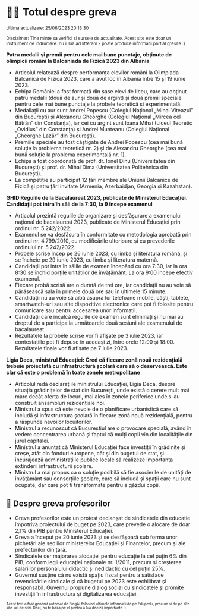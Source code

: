 # 👩‍🏫 Totul despre greva
<sub>Ultima actualizare: 25/06/2023 20:13:30</sub>

<sub>Disclaimer: Tine minte sa verifici si sursele de actualitate. Acest site este doar un instrument de indrumare: nu il lua ad litteram - poate produce informatii partial gresite :)</sub>

**Patru medalii și premii pentru cele mai bune punctaje, obținute de olimpicii români la Balcaniada de Fizică 2023 din Albania**
- Articolul relatează despre performanța elevilor români la Olimpiada Balcanică de Fizică 2023, care a avut loc în Albania între 15 și 19 iunie 2023.
- Echipa României a fost formată din șase elevi de liceu, care au obținut patru medalii (două de aur și două de argint) și două premii speciale pentru cele mai bune punctaje la probele teoretică și experimentală.
- Medaliații cu aur sunt Andrei Popescu (Colegiul Național „Mihai Viteazul” din București) și Alexandru Gheorghe (Colegiul Național „Mircea cel Bătrân” din Constanța), iar cei cu argint sunt Ioana Mihai (Liceul Teoretic „Ovidius” din Constanța) și Andrei Munteanu (Colegiul Național „Gheorghe Lazăr” din București).
- Premiile speciale au fost câștigate de Andrei Popescu (cea mai bună soluție la problema teoretică nr. 2) și de Alexandru Gheorghe (cea mai bună soluție la problema experimentală nr. 1).
- Echipa a fost coordonată de prof. dr. Ionel Dinu (Universitatea din București) și prof. dr. Mihai Dima (Universitatea Politehnica din București).
- La competiție au participat 12 țări membre ale Uniunii Balcanice de Fizică și patru țări invitate (Armenia, Azerbaidjan, Georgia și Kazahstan).

**GHID Regulile de la Bacalaureat 2023, publicate de Ministerul Educației. Candidații pot intra în săli de la 7:30, la 9 începe examenul**
- Articolul prezintă regulile de organizare și desfășurare a examenului național de bacalaureat 2023, publicate de Ministerul Educației prin ordinul nr. 5.242/2022.
- Examenul se va desfășura în conformitate cu metodologia aprobată prin ordinul nr. 4.799/2010, cu modificările ulterioare și cu prevederile ordinului nr. 5.242/2022.
- Probele scrise încep pe 26 iunie 2023, cu limba și literatura română, și se încheie pe 29 iunie 2023, cu limba și literatura maternă.
- Candidații pot intra în sălile de examen începând cu ora 7:30, iar la ora 8:30 se închid porțile unităților de învățământ. La ora 9:00 începe efectiv examenul.
- Fiecare probă scrisă are o durată de trei ore, iar candidații nu au voie să părăsească sala în primele două ore sau în ultimele 15 minute.
- Candidații nu au voie să aibă asupra lor telefoane mobile, căști, tablete, smartwatch-uri sau alte dispozitive electronice care pot fi folosite pentru comunicare sau pentru accesarea unor informații.
- Candidații care încalcă regulile de examen sunt eliminați și nu mai au dreptul de a participa la următoarele două sesiuni ale examenului de bacalaureat.
- Rezultatele la probele scrise vor fi afișate pe 3 iulie 2023, iar contestațiile pot fi depuse în aceeași zi, între orele 12:00 și 18:00. Rezultatele finale vor fi afișate pe 7 iulie 2023.

**Ligia Deca, ministrul Educației: Cred că fiecare zonă nouă rezidențială trebuie proiectată cu infrastructură școlară care să o deservească. Este clar că este o problemă în toate zonele metropolitane**
- Articolul redă declarațiile ministrului Educației, Ligia Deca, despre situația grădinițelor de stat din București, unde există o cerere mult mai mare decât oferta de locuri, mai ales în zonele periferice unde s-au construit ansambluri rezidențiale noi.
- Ministrul a spus că este nevoie de o planificare urbanistică care să includă și infrastructura școlară în fiecare zonă nouă rezidențială, pentru a răspunde nevoilor locuitorilor.
- Ministrul a recunoscut că Bucureștiul are o provocare specială, având în vedere concentrarea urbană și faptul că mulți copii vin din localitățile din jurul capitalei.
- Ministrul a anunțat că Ministerul Educației face investiții în grădinițe și creșe, atât din fonduri europene, cât și din bugetul de stat, și încurajează administrațiile publice locale să realizeze importanța extinderii infrastructurii școlare.
- Ministrul a mai propus ca o soluție posibilă să fie asocierile de unități de învățământ sau consorțiile școlare, care să includă și spații care nu sunt ocupate, dar care pot fi transformate pentru a găzdui copii.

## 🏫 Despre greva profesorilor
- Greva profesorilor este un protest declanșat de sindicatele din educație împotriva proiectului de buget pe 2023, care prevede o alocare de doar 2,1% din PIB pentru Ministerul Educației.
- Greva a început pe 20 iunie 2023 și se desfășoară sub forma unor pichetări ale sediilor ministerelor Educației și Finanțelor, precum și ale prefecturilor din țară.
- Sindicatele cer majorarea alocației pentru educație la cel puțin 6% din PIB, conform legii educației naționale nr. 1/2011, precum și creșterea salariilor personalului didactic și nedidactic cu cel puțin 25%.
- Guvernul susține că nu există spațiu fiscal pentru a satisface revendicările sindicale și că bugetul pe 2023 este echilibrat și responsabil. Guvernul propune dialog social cu sindicatele și promite investiții în infrastructura și digitalizarea educației.


<sub><sub>Acest text a fost generat automat de BingAI folosind ultimele informatii de pe Edupedu, precum si de pe alte site-uri de stiri. Deci, nu te baza pe el pentru a lua decizii importante :)</sub></sub>